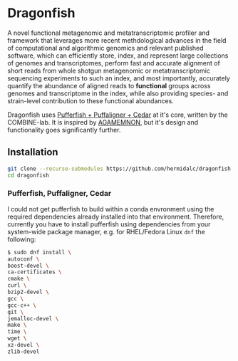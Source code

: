 # Dragonfish

A novel functional metagenomic and metatranscriptomic profiler and framework
that leverages more recent methdological advances in the field of computational
and algorithmic genomics and relevant published software, which can efficiently
store, index, and represent large collections of genomes and transcriptomes,
perform fast and accurate alignment of short reads from whole shotgun
metagenomic or metatranscriptomic sequencing experiments to such an index, and
most importantly, accurately quantify the abundance of aligned reads to
**functional** groups across genomes and transcriptome in the index, while also
providing species- and strain-level contribution to these functional abundances.

Dragonfish uses [Pufferfish + Puffaligner + Cedar](https://github.com/COMBINE-lab/pufferfish)
at it's core, written by the COMBINE-lab. It is inspired by
[AGAMEMNON](https://github.com/ivlachos/agamemnon), but it's design and
functionality goes significantly further.

## Installation

```bash
git clone --recurse-submodules https://github.com/hermidalc/dragonfish.git
cd dragonfish
```

### Pufferfish, Puffaligner, Cedar

I could not get pufferfish to build within a conda envronment using the
required dependencies already installed into that environment. Therefore,
currently you have to install pufferfish using dependencies from your
system-wide package manager, e.g. for RHEL/Fedora Linux `dnf` the following:


```bash
$ sudo dnf install \
autoconf \
boost-devel \
ca-certificates \
cmake \
curl \
bzip2-devel \
gcc \
gcc-c++ \
git \
jemalloc-devel \
make \
time \
wget \
xz-devel \
zlib-devel
```
